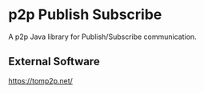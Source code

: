 # p2p Publish Subscribe
A p2p Java library for Publish/Subscribe communication.

## External Software
https://tomp2p.net/
